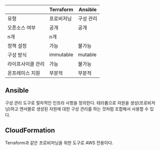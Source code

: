 ||Terraform|Ansible|
|---|---|---|
|유형|프로비저닝|구성 관리|
|오픈소스 여부|공개|공개|
n개|n개|
|정책 설정|가능|불가능|
|구성 방식|immutable|mutable|
|라이프사이클 관리|가능|불가능|
|온프레미스 지원|부분적|부분적|

## Ansible
구성 관리 도구로 절차적인 인프라 사항을 정의한다. 테라폼으로 자원을 생성(프로비저닝)하고 앤서블로 생성된 자원에 대한 구성 관리를 하는 것처럼 조합해서 사용할 수 있다.

## CloudFormation
Terraform과 같은 프로비저닝을 위한 도구로 AWS 전용이다.